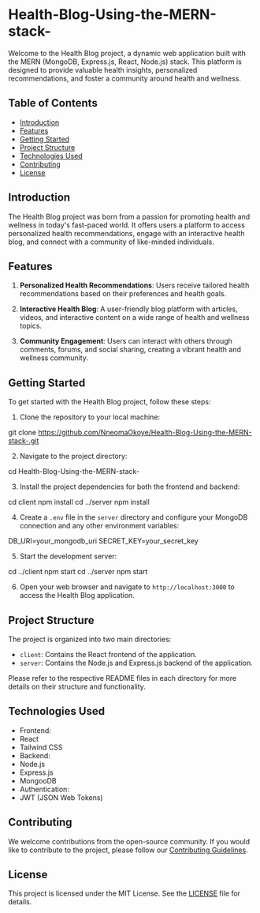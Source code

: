 # Health-Blog-Using-the-MERN-stack-

Welcome to the Health Blog project, a dynamic web application built with the MERN (MongoDB, Express.js, React, Node.js) stack. This platform is designed to provide valuable health insights, personalized recommendations, and foster a community around health and wellness.

## Table of Contents
- [Introduction](#introduction)
- [Features](#features)
- [Getting Started](#getting-started)
- [Project Structure](#project-structure)
- [Technologies Used](#technologies-used)
- [Contributing](#contributing)
- [License](#license)

## Introduction

The Health Blog project was born from a passion for promoting health and wellness in today's fast-paced world. It offers users a platform to access personalized health recommendations, engage with an interactive health blog, and connect with a community of like-minded individuals.

## Features

1. **Personalized Health Recommendations**: Users receive tailored health recommendations based on their preferences and health goals.

2. **Interactive Health Blog**: A user-friendly blog platform with articles, videos, and interactive content on a wide range of health and wellness topics.

3. **Community Engagement**: Users can interact with others through comments, forums, and social sharing, creating a vibrant health and wellness community.

## Getting Started

To get started with the Health Blog project, follow these steps:

1. Clone the repository to your local machine:

git clone https://github.com/NneomaOkoye/Health-Blog-Using-the-MERN-stack-.git


2. Navigate to the project directory:

cd Health-Blog-Using-the-MERN-stack-


3. Install the project dependencies for both the frontend and backend:

cd client
npm install
cd ../server
npm install


4. Create a `.env` file in the `server` directory and configure your MongoDB connection and any other environment variables:


DB_URI=your_mongodb_uri
SECRET_KEY=your_secret_key


5. Start the development server:

cd ../client
npm start
cd ../server
npm start


6. Open your web browser and navigate to `http://localhost:3000` to access the Health Blog application.

## Project Structure

The project is organized into two main directories:

- `client`: Contains the React frontend of the application.
- `server`: Contains the Node.js and Express.js backend of the application.

Please refer to the respective README files in each directory for more details on their structure and functionality.

## Technologies Used

- Frontend:
- React
- Tailwind CSS
- Backend:
- Node.js
- Express.js
- MongooDB
- Authentication:
- JWT (JSON Web Tokens)

## Contributing

We welcome contributions from the open-source community. If you would like to contribute to the project, please follow our [Contributing Guidelines](CONTRIBUTING.md).

## License

This project is licensed under the MIT License. See the [LICENSE](LICENSE) file for details.

